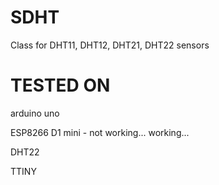 # SDHT
Class for DHT11, DHT12, DHT21, DHT22 sensors

# TESTED ON

arduino uno

ESP8266 D1 mini - not working... working...

DHT22

TTINY
